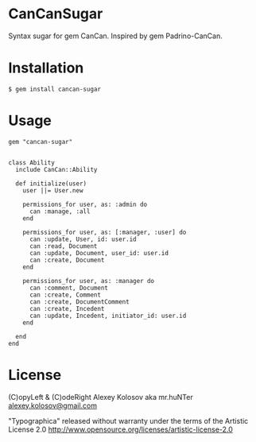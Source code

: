 CanCanSugar
============

Syntax sugar for gem CanCan. Inspired by gem Padrino-CanCan.


# Installation

    $ gem install cancan-sugar


# Usage

    gem "cancan-sugar"


    class Ability
      include CanCan::Ability
    
      def initialize(user)
        user ||= User.new
    
        permissions_for user, as: :admin do
          can :manage, :all
        end
    
        permissions_for user, as: [:manager, :user] do
          can :update, User, id: user.id
          can :read, Document
          can :update, Document, user_id: user.id
          can :create, Document
        end
        
        permissions_for user, as: :manager do
          can :comment, Document
          can :create, Comment
          can :create, DocumentComment
          can :create, Incedent
          can :update, Incedent, initiator_id: user.id
        end
    
      end
    end



# License

(C)opyLeft & (C)odeRight Alexey Kolosov aka mr.huNTer <alexey.kolosov@gmail.com>

"Typographica" released without warranty under the terms of the Artistic License 2.0
http://www.opensource.org/licenses/artistic-license-2.0


